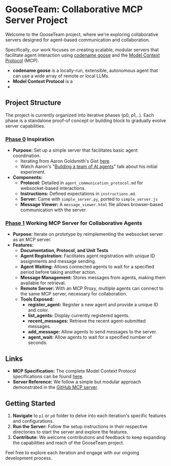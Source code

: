 # GooseTeam: Collaborative MCP Server Project

Welcome to the GooseTeam project, where we're exploring collaborative servers designed for agent-based communication and collaboration.

Specifically, our work focuses on creating scalable, modular servers that facilitate agent interaction using [codename goose](https://block.github.io/goose/) and the [Model Context Protocol](https://modelcontextprotocol.io/) (MCP).

* **codename goose** is a locally-run, extensible, autonomous agent that can use a wide array of remote or local LLMs.
* **Model Context Protocol** is a 
* 
## Project Structure

The project is currently organized into iterative phases (p0, p1,..). Each phase is a standalone proof-of concept or building block to gradually evolve server capabilities.

### [Phase 0](./p0/README.md) Inspiration

- **Purpose:** Set up a simple server that facilitates basic agent coordination.
  - Iterating from Aaron Goldsmith's Gist [here](https://gist.github.com/AaronGoldsmith/114c439ae67e4f4c47cc33e829c82fac).
  - Watch Aaron's "[Building a team of AI agents](https://www.youtube.com/watch?v=9HJy4uqMW74)" talk about his initial experiment.
- **Components:**
  - **Protocol:** Detailed in `agent_communication_protocol.md` for websocket-based interactions.
  - **Instructions:** Defined expectations in `instructions.md`.
  - **Server:** Came with `simple_server.py`, ported to `simple_server.js`
  - **Message Viewer:** A `message_viewer.html` file allows browser-based communication with the server.

### [Phase 1](./p1/README.md) Working MCP Server for Collaborative Agents

- **Purpose:** Iterate on prototype by reimplementing the websocket server as an MCP server.
- **Features:**
  - **Documentation, Protocol, and Unit Tests**
  - **Agent Registration:** Facilitates agent registration with unique ID assignments and message sending.
  - **Agent Waiting:** Allows connected agents to wait for a specified period before taking another action.
  - **Message Management:** Stores messages from agents, making them available for retrieval.
  - **Remote Server:** With an MCP Proxy, multiple agents can connect to the same MCP server, necessary for collaboration.
  - **Tools Exposed:**
    - **register_agent:** Register a new agent and provide a unique ID and color.
    - **list_agents:** Display currently registered agents.
    - **recent_messages:** Retrieve the recent agent-submitted messages.
    - **add_message:** Allow agents to send messages to the server.
    - **agent_wait:** Allow agents to wait for a specified number of seconds.
  

## Links

- **MCP Specification:** The complete Model Context Protocol specifications can be found [here](https://github.com/modelcontextprotocol/specification/tree/main).
- **Server Reference:** We follow a simple but modular approach demonstrated in the [GitHub MCP server](../mcp-servers/src/github).

## Getting Started

1. **Navigate** to `p1` or `p0` folder to delve into each iteration's specific features and configurations.
2. **Run the Server:** Follow the setup instructions in their respective directories to start the server and explore the features.
3. **Contribute:** We welcome contributions and feedback to keep expanding the capabilities and reach of the GooseTeam project.

Feel free to explore each iteration and engage with our ongoing development process.
